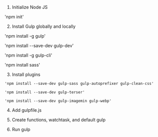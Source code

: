 1. Initialize Node JS

'npm init'

2. Install Gulp globally and locally

'npm install -g gulp'

'npm install --save-dev gulp-dev'

'npm install -g gulp-cli'

'npm install sass'

3. Install plugins

<!-- *SCSS convert, min, and autoprefixer* -->
    'npm install --save-dev gulp-sass gulp-autoprefixer gulp-clean-css'

<!-- *JS min -->
    'npm install --save-dev gulp-terser'

<!-- *image min and webp -->
    'npm install --save-dev gulp-imagemin gulp-webp'

4. Add gulpfile.js

5. Create functions, watchtask, and default gulp

6. Run gulp